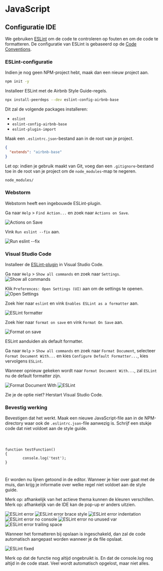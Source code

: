 # JavaScript

## Configuratie IDE

We gebruiken [ESLint](https://eslint.org/) om de code te controleren op fouten en om de code te formatteren. De configuratie van ESLint is gebaseerd op de [Code Conventions](./javascript_conventions.md).

### ESLint-configuratie

Indien je nog geen NPM-project hebt, maak dan een nieuw project aan.

```sh
npm init -y
```

Installeer ESLint met de Airbnb Style Guide-regels.

```sh
npx install-peerdeps --dev eslint-config-airbnb-base
```

Dit zal de volgende packages installeren:

- `eslint`
- `eslint-config-airbnb-base`
- `eslint-plugin-import`

Maak een `.eslintrc.json`-bestand aan in de root van je project.

```json
{
  "extends": "airbnb-base"
}
```

Let op: indien je gebruik maakt van Git, voeg dan een `.gitignore`-bestand toe in de root van je project om de `node_modules`-map te negeren.

```sh
node_modules/
```

### Webstorm

Webstorm heeft een ingebouwde ESLint-plugin.

Ga naar `Help` > `Find Action...` en zoek naar `Actions on Save`.

![Actions on Save](./images/find-action.png)

Vink `Run eslint --fix` aan.

![Run eslint --fix](./images/run-eslint.png)

### Visual Studio Code

Installeer de [ESLint-plugin](https://marketplace.visualstudio.com/items?itemName=dbaeumer.vscode-eslint) in Visual Studio Code.

Ga naar `Help` > `Show all commands` en zoek naar `Settings`.
![Show all commands](./images/show-all-commands.png)

Klik `Preferences: Open Settings (UI)` aan om de settings te openen.
![Open Settings](./images/settings-ui.png)

Zoek hier naar `eslint` en vink `Enables ESLint as a formatter` aan.

![ESLint formatter](./images/eslint-formatter.png)

Zoek hier naar `format on save` en vink `Format On Save` aan.

![Format on save](./images/format-on-save.png)

ESLint aanduiden als default formatter.

Ga naar `Help` > `Show all commands` en zoek naar `Format Document`, selecteer `Format Document With...` en kies `Configure Default Formatter...`, kies vervolgens `ESLint`.

Wanneer opnieuw gekeken wordt naar `Format Document With...`, zal `ESLint` nu de default formatter zijn.

![Format Document With](./images/format-document-with.png)
![ESLint](./images/eslint.png)

Zie je de optie niet? Herstart Visual Studio Code.

### Bevestig werking

Bevestigen dat het werkt. Maak een nieuwe JavaScript-file aan in de NPM-directory waar ook de `.eslintrc.json`-file aanwezig is. Schrijf een stukje code dat niet voldoet aan de style guide.

<code>
  <pre>
function testFunction() 
{
        console.log('test');
}</pre>
</code>

Er worden nu lijnen getoond in de editor. Wanneer je hier over gaat met de muis, dan krijg je informatie over welke regel niet voldoet aan de style guide.

Merk op: afhankelijk van het actieve thema kunnen de kleuren verschillen.
Merk op: afhankelijk van de IDE kan de pop-up er anders uitzien.

![ESLint error](./images/eslint-vscode-red.png)
![ESLint error brace style](./images/eslint-vscode-brace-style.png)
![ESLint error indentation](./images/eslint-vscode-indentation.png)
![ESLint error no console](./images/eslint-vscode-no-console.png)
![ESLint error no unused var](./images/eslint-vscode-no-unused-var.png)
![ESLint error trailing space](./images/eslint-vscode-trailing-space.png)

Wanneer het formatteren bij opslaan is ingeschakeld, dan zal de code automatisch aangepast worden wanneer je de file opslaat.

![ESLint fixed](./images/eslint-vscode-save.png)

Merk op dat de functie nog altijd ongebruikt is. En dat de console.log nog altijd in de code staat. Veel wordt automatisch opgelost, maar niet alles.
